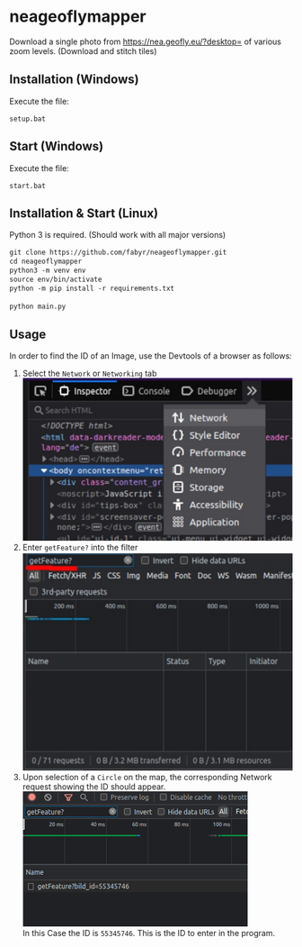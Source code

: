 # neageoflymapper

Download a single photo from https://nea.geofly.eu/?desktop= of various zoom levels.
(Download and stitch tiles)

## Installation (Windows)
Execute the file:
```
setup.bat
```

## Start (Windows)
Execute the file:
```
start.bat
```

## Installation & Start (Linux)
Python 3 is required. (Should work with all major versions)
```
git clone https://github.com/fabyr/neageoflymapper.git
cd neageoflymapper
python3 -m venv env
source env/bin/activate
python -m pip install -r requirements.txt

python main.py
```

## Usage
In order to find the ID of an Image,
use the Devtools of a browser as follows:

1. Select the `Network` or `Networking` tab\
   ![Devtools Network Tab](/assets/image1.png)
2. Enter `getFeature?` into the filter\
   ![Filter](/assets/image2.png)
3. Upon selection of a `Circle` on the map, the corresponding Network request showing the ID should appear.\
   ![Filter](/assets/image3.png)\
   In this Case the ID is `55345746`. This is the ID to enter in the program.